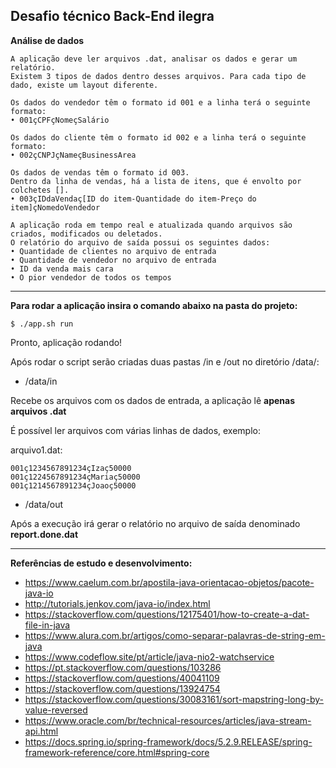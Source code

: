 ## Desafio técnico Back-End ilegra

**Análise de dados**

``` 
A aplicação deve ler arquivos .dat, analisar os dados e gerar um relatório.
Existem 3 tipos de dados dentro desses arquivos. Para cada tipo de dado, existe um layout diferente.

Os dados do vendedor têm o formato id 001 e a linha terá o seguinte formato:
• 001çCPFçNomeçSalário

Os dados do cliente têm o formato id 002 e a linha terá o seguinte formato:
• 002çCNPJçNameçBusinessArea

Os dados de vendas têm o formato id 003. 
Dentro da linha de vendas, há a lista de itens, que é envolto por colchetes []. 
• 003çIDdaVendaç[ID do item-Quantidade do item-Preço do item]çNomedoVendedor

A aplicação roda em tempo real e atualizada quando arquivos são criados, modificados ou deletados.
O relatório do arquivo de saída possui os seguintes dados:
• Quantidade de clientes no arquivo de entrada
• Quantidade de vendedor no arquivo de entrada
• ID da venda mais cara
• O pior vendedor de todos os tempos

``` 

---

**Para rodar a aplicação insira o comando abaixo na pasta do projeto:**
``` 
$ ./app.sh run
```
Pronto, aplicação rodando!

Após rodar o script serão criadas duas pastas /in e /out no diretório /data/:
- /data/in

Recebe os arquivos com os dados de entrada, a aplicação lê **apenas arquivos .dat**

É possível ler arquivos com várias linhas de dados, exemplo:

arquivo1.dat:
``` 
001ç1234567891234çIzaç50000
001ç1224567891234çMariaç50000
001ç1214567891234çJoaoç50000
```

- /data/out

Após a execução irá gerar o relatório no arquivo de saída denominado **report.done.dat**


---
**Referências de estudo e desenvolvimento:**
- https://www.caelum.com.br/apostila-java-orientacao-objetos/pacote-java-io
- http://tutorials.jenkov.com/java-io/index.html
- https://stackoverflow.com/questions/12175401/how-to-create-a-dat-file-in-java
- https://www.alura.com.br/artigos/como-separar-palavras-de-string-em-java
- https://www.codeflow.site/pt/article/java-nio2-watchservice
- https://pt.stackoverflow.com/questions/103286
- https://stackoverflow.com/questions/40041109
- https://stackoverflow.com/questions/13924754
- https://stackoverflow.com/questions/30083161/sort-mapstring-long-by-value-reversed
- https://www.oracle.com/br/technical-resources/articles/java-stream-api.html
- https://docs.spring.io/spring-framework/docs/5.2.9.RELEASE/spring-framework-reference/core.html#spring-core




